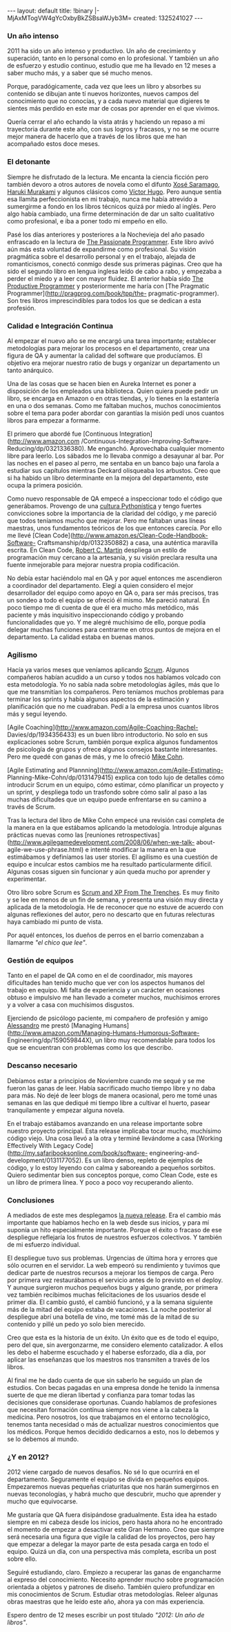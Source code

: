 --- layout: default title: !binary |- MjAxMTogVW4gYcOxbyBkZSBsaWJyb3M= created: 1325241027 --- 

### Un año intenso

2011 ha sido un año intenso y productivo. Un año de crecimiento y superación,
tanto en lo personal como en lo profesional. Y también un año de esfuerzo y
estudio continuo, estudio que me ha llevado en 12 meses a saber mucho más, y a
saber que sé mucho menos.

Porque, paradógicamente, cada vez que lees un libro y absorbes su contenido se
dibujan ante tí nuevos horizontes, nuevos campos del conocimiento que no
conocías, y a cada nuevo material que digieres te sientes más perdido en este
mar de cosas por aprender en el que vivimos.

Quería cerrar el año echando la vista atrás y haciendo un repaso a mi
trayectoria durante este año, con sus logros y fracasos, y no se me ocurre
mejor manera de hacerlo que a través de los libros que me han acompañado estos
doce meses.

### El detonante

Siempre he disfrutado de la lectura. Me encanta la ciencia ficción pero
también devoro a otros autores de novela como el difunto [Xosé
Saramago](http://es.wikipedia.org/wiki/Jos%C3%A9_Saramago), [Haruki
Murakami](http://es.wikipedia.org/wiki/Haruki_Murakami) y algunos clásicos
como [Víctor Hugo](http://es.wikipedia.org/wiki/Victor_Hugo). Pero aunque
sentía esa llamita perfeccionista en mi trabajo, nunca me había atrevido a
sumergirme a fondo en los libros técnicos quizá por miedo al inglés. Pero algo
había cambiado, una firme determinación de dar un salto cualitativo como
profesional, e iba a poner todo mi empeño en ello.

Pasé los días anteriores y posteriores a la Nochevieja del año pasado
enfrascado en la lectura de [The Passionate
Programmer](http://pragprog.com/book/cfcar2/the-passionate-programmer). Este
libro avivó aún más esta voluntad de expandirme como profesional. Su visión
pragmática sobre el desarrollo personal y en el trabajo, alejada de
romanticismos, conectó conmigo desde sus primeras páginas. Creo que ha sido el
segundo libro en lengua inglesa leído de cabo a rabo, y empezaba a perder el
miedo y a leer con mayor fluidez. El anterior había sido [The Productive
Programmer](http://shop.oreilly.com/product/9780596519544.do) y posteriormente
me haría con [The Pragmatic Programmer](http://pragprog.com/book/tpp/the-
pragmatic-programmer). Son tres libros imprescindibles para todos los que se
dedican a esta profesión.

### Calidad e Integración Continua

Al empezar el nuevo año se me encargó una tarea importante; establecer
metodologías para mejorar los procesos en el departamento, crear una figura de
QA y aumentar la calidad del software que producíamos. El objetivo era mejorar
nuestro ratio de bugs y organizar un departamento un tanto anárquico.

Una de las cosas que se hacen bien en Aureka Internet es poner a disposición
de los empleados una biblioteca. Quien quiera puede pedir un libro, se encarga
en Amazon o en otras tiendas, y lo tienes en la estantería en una o dos
semanas. Como me faltaban muchos, muchos conocimientos sobre el tema para
poder abordar con garantías la misión pedí unos cuantos libros para empezar a
formarme.

El primero que abordé fue [Continuous Integration](http://www.amazon.com
/Continuous-Integration-Improving-Software-Reducing/dp/0321336380). Me
enganchó. Aprovechaba cualquier momento libre para leerlo. Los sábados me lo
llevaba conmigo a desayunar al bar. Por las noches en el paseo al perro, me
sentaba en un banco bajo una farola a estudiar sus capítulos mientras Deckard
olisqueaba los arbustos. Creo que si ha habido un libro determinante en la
mejora del departamento, este ocupa la primera posición.

Como nuevo responsable de QA empecé a inspeccionar todo el código que
generábamos. Provengo de una [cultura
Pythonística](http://www.python.org/dev/peps/pep-0020/) y tengo fuertes
convicciones sobre la importancia de la claridad del código, y me pareció que
todos teníamos mucho que mejorar. Pero me faltaban unas líneas maestras, unos
fundamentos teóricos de los que entonces carecía. Por ello me llevé [Clean
Code](http://www.amazon.es/Clean-Code-Handbook-Software-
Craftsmanship/dp/0132350882) a casa, una auténtica maravilla escrita. En Clean
Code, [Robert C. Martin](http://cleancoder.posterous.com/) despliega un estilo
de programación muy cercano a la artesanía, y su visión preclara resulta una
fuente inmejorable para mejorar nuestra propia codificación.

No debía estar haciéndolo mal en QA y por aquel entonces me ascendieron a
coordinador del departamento. Elegí a quien considero el mejor desarrollador
del equipo como apoyo en QA o, para ser más precisos, tras un sondeo a todo el
equipo se ofreció él mismo. Me pareció natural. En poco tiempo me di cuenta de
que él era mucho más metódico, más paciente y más inquisitivo inspeccionando
código y probando funcionalidades que yo. Y me alegré muchísimo de ello,
porque podía delegar muchas funciones para centrarme en otros puntos de mejora
en el departamento. La calidad estaba en buenas manos.

### Agilismo

Hacía ya varios meses que veníamos aplicando
[Scrum](http://es.wikipedia.org/wiki/Scrum). Algunos compañeros habían acudido
a un curso y todos nos habíamos volcado con esta metodología. Yo no sabía nada
sobre metodologías ágiles, más que lo que me transmitían los compañeros. Pero
teníamos muchos problemas para terminar los sprints y había algunos aspectos
de la estimación y planificación que no me cuadraban. Pedí a la empresa unos
cuantos libros más y seguí leyendo.

[Agile Coaching](http://www.amazon.com/Agile-Coaching-Rachel-
Davies/dp/1934356433) es un buen libro introductorio. No solo en sus
explicaciones sobre Scrum, también porque explica algunos fundamentos de
psicología de grupos y ofrece algunos consejos bastante interesantes. Pero me
quedé con ganas de más, y me lo ofreció [Mike
Cohn](http://en.wikipedia.org/wiki/Mike_Cohn).

[Agile Estimating and Plannning](http://www.amazon.com/Agile-Estimating-
Planning-Mike-Cohn/dp/0131479415) explica con todo lujo de detalles cómo
introducir Scrum en un equipo, cómo estimar, cómo planificar un proyecto y un
sprint, y despliega todo un trasfondo sobre cómo salir al paso a las muchas
dificultades que un equipo puede enfrentarse en su camino a través de Scrum.

Tras la lectura del libro de Mike Cohn empecé una revisión casi completa de la
manera en la que estábamos aplicando la metodología. Introduje algunas
prácticas nuevas como las [reuniones
retrospectivas](http://www.agilegamedevelopment.com/2008/06/when-we-talk-
about-agile-we-use-phrase.html) e intenté modificar la manera en la que
estimábamos y definíamos las user stories. El agilismo es una cuestión de
equipo e inculcar estos cambios me ha resultado particularmente difícil.
Algunas cosas siguen sin funcionar y aún queda mucho por aprender y
experimentar.

Otro libro sobre Scrum es [Scrum and XP From The
Trenches](http://www.infoq.com/minibooks/scrum-xp-from-the-trenches). Es muy
finito y se lee en menos de un fin de semana, y presenta una visión muy
directa y aplicada de la metodología. He de reconocer que no estuve de acuerdo
con algunas reflexiones del autor, pero no descarto que en futuras relecturas
haya cambiado mi punto de vista.

Por aquél entonces, los dueños de perros en el barrio comenzaban a llamarme
_"el chico que lee"_.

### Gestión de equipos

Tanto en el papel de QA como en el de coordinador, mis mayores dificultades
han tenido mucho que ver con los aspectos humanos del trabajo en equipo. Mi
falta de experiencia y un carácter en ocasiones obtuso e impulsivo me han
llevado a cometer muchos, muchísimos errores y a volver a casa con muchísimos
disgustos.

Ejerciendo de psicólogo paciente, mi compañero de profesión y amigo
[Alessandro](http://almadeweb.es/) me prestó [Managing
Humans](http://www.amazon.com/Managing-Humans-Humorous-Software-
Engineering/dp/159059844X), un libro muy recomendable para todos los que se
encuentran con problemas como los que describo.

### Descanso necesario

Debíamos estar a principios de Noviembre cuando me sequé y se me fueron las
ganas de leer. Había sacrificado mucho tiempo libre y no daba para más. No
dejé de leer blogs de manera ocasional, pero me tomé unas semanas en las que
dediqué mi tiempo libre a cultivar el huerto, pasear tranquilamente y empezar
alguna novela.

En el trabajo estábamos avanzando en una release importante sobre nuestro
proyecto principal. Esta release implicaba tocar mucho, muchísimo código
viejo. Una cosa llevó a la otra y terminé llevándome a casa [Working
Effectively With Legacy Code](http://my.safaribooksonline.com/book/software-
engineering-and-development/0131177052). Es un libro denso, repleto de
ejemplos de código, y lo estoy leyendo con calma y saboreando a pequeños
sorbitos. Quiero sedimentar bien sus conceptos porque, como Clean Code, este
es un libro de primera línea. Y poco a poco voy recuperando aliento.

### Conclusiones

A mediados de este mes desplegamos [la nueva
release](http://www.educapoker.com). Era el cambio más importante que habíamos
hecho en la web desde sus inicios, y para mí suponía un hito especialmente
importante. Porque el éxito o fracaso de ese despliegue reflejaría los frutos
de nuestros esfuerzos colectivos. Y también de mi esfuerzo individual.

El despliegue tuvo sus problemas. Urgencias de última hora y errores que sólo
ocurren en el servidor. La web empeoró su rendimiento y tuvimos que dedicar
parte de nuestros recursos a mejorar los tiempos de carga. Pero por primera
vez restaurábamos el servicio antes de lo previsto en el deploy. Y aunque
surgieron muchos pequeños bugs y alguno grande, por primera vez también
recibimos muchas felicitaciones de los usuarios desde el primer día. El cambio
gustó, el cambió funcionó, y a la semana siguiente más de la mitad del equipo
estaba de vacaciones. La noche posterior al despliegue abrí una botella de
vino, me tomé más de la mitad de su contenido y pillé un pedo yo solo bien
merecido.

Creo que esta es la historia de un éxito. Un éxito que es de todo el equipo,
pero del que, sin avergonzarme, me considero elemento catalizador. A ellos les
debo el haberme escuchado y el haberse esforzado, día a día, por aplicar las
enseñanzas que los maestros nos transmiten a través de los libros.

Al final me he dado cuenta de que sin saberlo he seguido un plan de estudios.
Con becas pagadas en una empresa donde he tenido la inmensa suerte de que me
dieran libertad y confianza para tomar todas las decisiones que considerase
oportunas. Cuando hablamos de profesiones que necesitan formación contínua
siempre nos viene a la cabeza la medicina. Pero nosotros, los que trabajamos
en el entorno tecnológico, tenemos tanta necesidad o más de actualizar
nuestros conocimientos que los médicos. Porque hemos decidido dedicarnos a
esto, nos lo debemos y se lo debemos al mundo.

### ¿Y en 2012?

2012 viene cargado de nuevos desafíos. No sé lo que ocurrirá en el
departamento. Seguramente el equipo se divida en pequeños equipos. Empezaremos
nuevas pequeñas criaturitas que nos harán sumergirnos en nuevas teconologías,
y habrá mucho que descubrir, mucho que aprender y mucho que equivocarse.

Me gustaría que QA fuera disipándose gradualmente. Esta idea ha estado siempre
en mi cabeza desde los inicios, pero hasta ahora no he encontrado el momento
de empezar a desactivar este Gran Hermano. Creo que siempre será necesaria una
figura que vigile la calidad de los proyectos, pero hay que empezar a delegar
la mayor parte de esta pesada carga en todo el equipo. Quizá un día, con una
perspectiva más completa, escriba un post sobre ello.

Seguiré estudiando, claro. Empiezo a recuperar las ganas de engancharme al
expreso del conocimiento. Necesito aprender mucho sobre programación orientada
a objetos y patrones de diseño. También quiero profundizar en mis
conocimientos de Scrum. Estudiar otras metodologías. Releer algunas obras
maestras que he leído este año, ahora ya con más experiencia.

Espero dentro de 12 meses escribir un post titulado _"2012: Un año de
libros"_.


